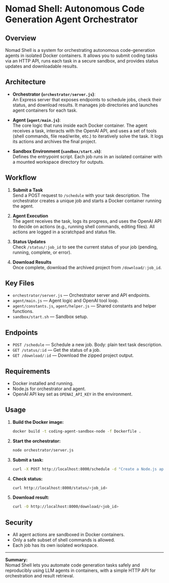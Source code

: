 # Nomad Shell: Autonomous Code Generation Agent Orchestrator

## Overview

Nomad Shell is a system for orchestrating autonomous code-generation agents in isolated Docker containers. It allows you to submit coding tasks via an HTTP API, runs each task in a secure sandbox, and provides status updates and downloadable results.

## Architecture

- **Orchestrator (`orchestrator/server.js`)**:  
  An Express server that exposes endpoints to schedule jobs, check their status, and download results. It manages job directories and launches agent containers for each task.

- **Agent (`agent/main.js`)**:  
  The core logic that runs inside each Docker container. The agent receives a task, interacts with the OpenAI API, and uses a set of tools (shell commands, file read/write, etc.) to iteratively solve the task. It logs its actions and archives the final project.

- **Sandbox Environment (`sandbox/start.sh`)**:  
  Defines the entrypoint script. Each job runs in an isolated container with a mounted workspace directory for outputs.

## Workflow

1. **Submit a Task**  
   Send a POST request to `/schedule` with your task description. The orchestrator creates a unique job and starts a Docker container running the agent.

2. **Agent Execution**  
   The agent receives the task, logs its progress, and uses the OpenAI API to decide on actions (e.g., running shell commands, editing files). All actions are logged in a scratchpad and status file.

3. **Status Updates**  
   Check `/status/:job_id` to see the current status of your job (pending, running, complete, or error).

4. **Download Results**  
   Once complete, download the archived project from `/download/:job_id`.

## Key Files

- `orchestrator/server.js` — Orchestrator server and API endpoints.
- `agent/main.js` — Agent logic and OpenAI tool loop.
- `agent/constants.js`, `agent/helper.js` — Shared constants and helper functions.
- `sandbox/start.sh` — Sandbox setup.

## Endpoints

- `POST /schedule` — Schedule a new job. Body: plain text task description.
- `GET /status/:id` — Get the status of a job.
- `GET /download/:id` — Download the zipped project output.

## Requirements

- Docker installed and running.
- Node.js for orchestrator and agent.
- OpenAI API key set as `OPENAI_API_KEY` in the environment.

## Usage

1. **Build the Docker image:**
   ```sh
   docker build -t coding-agent-sandbox-node -f Dockerfile .
   ```

2. **Start the orchestrator:**
   ```sh
   node orchestrator/server.js
   ```

3. **Submit a task:**
   ```sh
   curl -X POST http://localhost:8000/schedule -d "Create a Node.js app that prints Hello World"
   ```

4. **Check status:**
   ```sh
   curl http://localhost:8000/status/<job_id>
   ```

5. **Download result:**
   ```sh
   curl -O http://localhost:8000/download/<job_id>
   ```

## Security

- All agent actions are sandboxed in Docker containers.
- Only a safe subset of shell commands is allowed.
- Each job has its own isolated workspace.

---

**Summary:**  
Nomad Shell lets you automate code generation tasks safely and reproducibly using LLM agents in containers, with a simple HTTP API for orchestration and result retrieval.